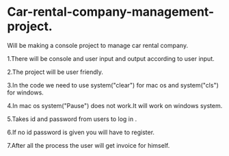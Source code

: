 # Car-rental-company-management-project.




Will be making a console project to manage car rental company.
  
1.There will be console and user input and output according to user input.

2.The project will be user friendly.

3.In the code we need to use system("clear") for mac os and system("cls") for windows.

4.In mac os system("Pause") does not work.It will work on windows system.

5.Takes id and password from users to log in . 

6.If no id password is given you will have to register.

7.After all the process the user will get invoice for himself.
